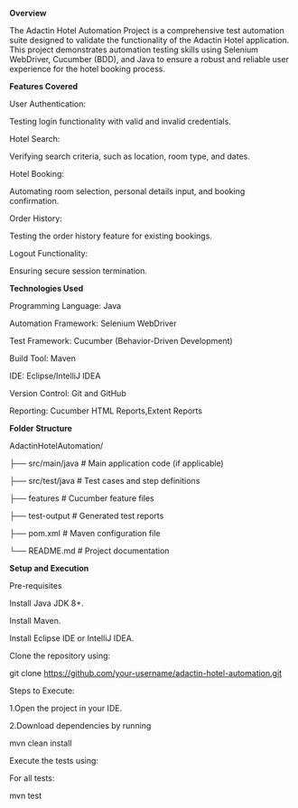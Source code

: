 **Overview**

The Adactin Hotel Automation Project is a comprehensive test automation suite designed to validate the functionality of the Adactin Hotel application. This project demonstrates automation testing skills using Selenium WebDriver, Cucumber (BDD), and Java to ensure a robust and reliable user experience for the hotel booking process.

**Features Covered**

User Authentication:

Testing login functionality with valid and invalid credentials.

Hotel Search:

Verifying search criteria, such as location, room type, and dates.

Hotel Booking:

Automating room selection, personal details input, and booking confirmation.

Order History:

Testing the order history feature for existing bookings.

Logout Functionality:

Ensuring secure session termination.

**Technologies Used**

Programming Language: Java

Automation Framework: Selenium WebDriver

Test Framework: Cucumber (Behavior-Driven Development)

Build Tool: Maven

IDE: Eclipse/IntelliJ IDEA

Version Control: Git and GitHub

Reporting: Cucumber HTML Reports,Extent Reports

**Folder Structure**

AdactinHotelAutomation/

├── src/main/java        # Main application code (if applicable)

├── src/test/java        # Test cases and step definitions

├── features             # Cucumber feature files

├── test-output          # Generated test reports

├── pom.xml              # Maven configuration file

└── README.md            # Project documentation

**Setup and Execution**

Pre-requisites

Install Java JDK 8+.

Install Maven.

Install Eclipse IDE or IntelliJ IDEA.


Clone the repository using:

git clone https://github.com/your-username/adactin-hotel-automation.git

Steps to Execute:

1.Open the project in your IDE.

2.Download dependencies by running

mvn clean install

Execute the tests using:

For all tests:

mvn test


